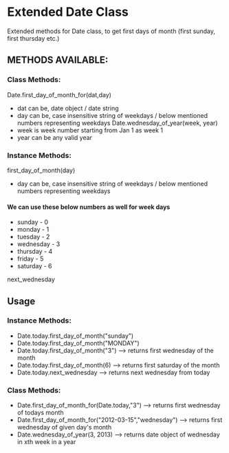 # Extended Date Class

Extended methods for Date class, to get first days of month (first sunday, first thursday etc.)

## METHODS AVAILABLE:

### Class Methods:
Date.first_day_of_month_for(dat,day)
- dat can be, date object / date string
- day can be, case insensitive string of weekdays / below mentioned numbers representing weekdays
Date.wednesday_of_year(week, year)
- week is week number starting from Jan 1 as week 1
- year can be any valid year

### Instance Methods:
first_day_of_month(day)
- day can be, case insensitive string of weekdays / below mentioned numbers representing weekdays

#### We can use these below numbers as well for week days

-    sunday		- 0
-    monday		- 1
-    tuesday		- 2
-    wednesday		- 3
-    thursday		- 4
-    friday		- 5
-    saturday		- 6

next_wednesday


## Usage

### Instance Methods:
-    Date.today.first_day_of_month("sunday")
-    Date.today.first_day_of_month("MONDAY")
-    Date.today.first_day_of_month("3")  --> returns first wednesday of the month
-    Date.today.first_day_of_month(6)    --> returns first saturday of the month
-    Date.today.next_wednesday           --> returns next wednesday from today

### Class Methods:
-    Date.first_day_of_month_for(Date.today,"3")   		--> returns first wednesday of todays month
-    Date.first_day_of_month_for("2012-03-15","wednesday")   	--> returns first wednesday of given day's month
-    Date.wednesday_of_year(3, 2013)   	 --> returns date object of wednesday in xth week in a year


